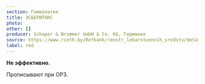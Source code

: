 ```yaml
---
section: Гомеопатия
title: ЭСБЕРИТОКС
photo:
other: []
producer: Schaper & Brummer GmbH & Co. KG, Германия
source: https://www.rceth.by/Refbank/reestr_lekarstvennih_sredstv/details/10356_15
label: red
---
```


**Не эффективно.**

Прописывают при ОРЗ.
